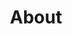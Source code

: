 ---
title: About
layout: layouts/index.njk
permalink: /about/
eleventyNavigation:
  key: About
  order: 0
---